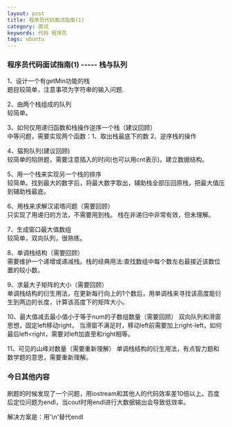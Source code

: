 ```yaml
---
layout: post
title: 程序员代码面试指南(1)
category: 面试
keywords: 代码 程序员
tags: ubuntu
---
```

### 程序员代码面试指南(1) -----  栈与队列


1、设计一个有getMin功能的栈         
题目较简单，注意事项为字符串的输入问题.  

2、由两个栈组成的队列  
较简单。

3、如何仅用递归函数和栈操作逆序一个栈（建议回顾）  
中等问题，需要实现两个函数：1、取出栈最底下的数 2、逆序栈的操作

4、猫狗队列(建议回顾)  
较简单的陷阱题，需要注意插入的时间(也可以用cnt表示)。建立数据结构。

5、用一个栈来实现另一个栈的排序  
较简单。找到最大的数字后，将最大数字取出，辅助栈全部压回原栈，把最大值压到辅助栈最底。

6、用栈来求解汉诺塔问题（需要回顾）  
只实现了用递归的方法，不需要用到栈。 栈在非递归中非常有效，但未理解。

7、生成窗口最大值数组  
较简单，双向队列，很熟练。

8、单调栈结构（需要回顾）  
需要维护一个递增或递减栈。栈的经典用法:查找数组中每个数左右最接近该数位置的较小数。

9、求最大子矩阵的大小（需要回顾）  
单调栈结构的衍生用法，在更新每行向上的1个数后，用单调栈来寻找该高度能衍生到两边的长度，计算该高度下的矩阵大小。

10、最大值减去最小值小于等于num的子数组数量（需要回顾）
双向队列和滑窗思想，固定left移动right， 当滑窗不满足时，移动left前需要加上right-left，如何最后left<right，需要对left加直至和right相等。

11、可见的山峰对数量（需要重新理解）
单调栈结构的衍生用法，有点智力题和数学题的意思，需要重新理解。

### 今日其他内容
刷题的时候发现了一个问题，用iostream和其他人的代码效率差10倍以上。百度后定位问题为endl，当cout时用endl进行大数据输出会导致低效率。

解决方案是：用'\n'替代endl

